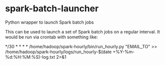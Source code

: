 # spark-batch-launcher
Python wrapper to launch Spark batch jobs

This can be used to launch a set of Spark batch jobs on a regular interval.
It would be run via crontab with something like:

*/30 	* 	*	* 	*  /home/hadoop/spark-hourly/bin/run_hourly.py "EMAIL_TO" >> /home/hadoop/spark-hourly/logs/run_hourly-$(date +\%Y-\%m-\%d:\%H:\%M:\%S)-log.txt 2>&1
